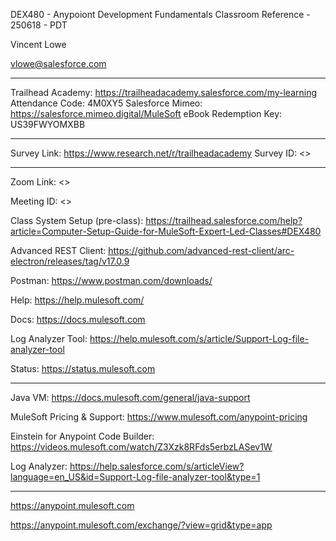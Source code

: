 DEX480 - Anypoiont Development Fundamentals Classroom Reference - 250618 - PDT

Vincent Lowe

vlowe@salesforce.com

-------------------------------------------------------------------------------------------------------------------

Trailhead Academy:			https://trailheadacademy.salesforce.com/my-learning
Attendance Code:			   4M0XY5
Salesforce Mimeo:		      https://salesforce.mimeo.digital/MuleSoft
eBook Redemption Key:		US39FWYOMXBB

-------------------------------------------------------------------------------------------------------------------
Survey Link:				https://www.research.net/r/trailheadacademy
Survey ID:				<<survey ID>>

-------------------------------------------------------------------------------------------------------------------
Zoom Link: <<Zoom Link>>

Meeting ID: <<Meeting ID>>

Class System Setup (pre-class): https://trailhead.salesforce.com/help?article=Computer-Setup-Guide-for-MuleSoft-Expert-Led-Classes#DEX480

Advanced REST Client:
https://github.com/advanced-rest-client/arc-electron/releases/tag/v17.0.9

Postman:
https://www.postman.com/downloads/

Help:
https://help.mulesoft.com/

Docs:
https://docs.mulesoft.com

Log Analyzer Tool:
https://help.mulesoft.com/s/article/Support-Log-file-analyzer-tool

Status:
https://status.mulesoft.com 
   
------------------------------------------------------------------------------
Java VM: https://docs.mulesoft.com/general/java-support

MuleSoft Pricing & Support: https://www.mulesoft.com/anypoint-pricing

Einstein for Anypoint Code Builder: https://videos.mulesoft.com/watch/Z3Xzk8RFds5erbzLASev1W

Log Analyzer: https://help.salesforce.com/s/articleView?language=en_US&id=Support-Log-file-analyzer-tool&type=1

------------------------------------------------------------------------------
https://anypoint.mulesoft.com

https://anypoint.mulesoft.com/exchange/?view=grid&type=app


